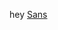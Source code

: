 hey
<a href="https://zegerke.github.io/learning-front-end/exercises/1.javascript/8.console-game/index.html">Sans</a>
